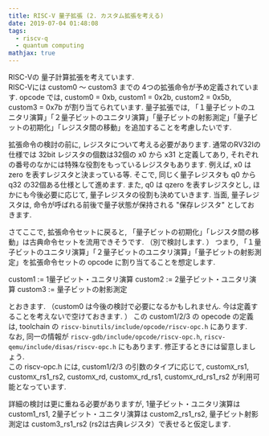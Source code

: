 ```yaml
---
title: RISC-V 量子拡張 (2. カスタム拡張を考える) 
date: 2019-07-04 01:48:08
tags: 
  - riscv-q
  - quantum computing
mathjax: true
---
```


<!-- md about-riscv-q.md -->

RISC-Vの 量子計算拡張を考えています.  
RISC-Vには custom0 〜 custom3 までの 4つの拡張命令が予め定義されています. 
opcode では, custom0 = 0xb, custom1 = 0x2b, custom2 = 0x5b, custom3 = 0x7b が割り当てられています. 
量子拡張では, 「１量子ビットのユニタリ演算」「２量子ビットのユニタリ演算」「量子ビットの射影測定」「量子ビットの初期化」「レジスタ間の移動」を追加することを考慮したいです.  

拡張命令の検討の前に, レジスタについて考える必要があります. 通常のRV32Iの仕様では 32bit レジスタの個数は32個の x0 から x31 と定義してあり, 
それぞれの番号のなかには特殊な役割をもっているレジスタもあります. 例えば, x0 は zero を表すレジスタと決まっている等. 
そこで, 同じく量子レジスタも q0 から q32 の32個ある仕様として進めます. また, q0 は qzero を表すレジスタとし, ほかにも今後必要に応じて, 量子レジスタの役割も決めていきます. 
当面, 量子レジスタは, 命令が呼ばれる前後で量子状態が保持される "保存レジスタ" としておきます. 

さてここで, 拡張命令セットに戻ると, 「量子ビットの初期化」「レジスタ間の移動」は古典命令セットを流用できそうです. （別で検討します. ）
つまり, 「１量子ビットのユニタリ演算」「２量子ビットのユニタリ演算」「量子ビットの射影測定」を拡張命令セットの opcode に割り当てることを想定します.  

custom1 := 1量子ビット・ユニタリ演算
custom2 := 2量子ビット・ユニタリ演算
custom3 := 量子ビットの射影測定

とおきます. （custom0 は今後の検討で必要になるかもしれません. 今は定義することを考えないで空けておきます. ）
この custom1/2/3 の opecode の定義は, toolchain の `riscv-binutils/include/opcode/riscv-opc.h` にあります.  
なお, 同一の情報が `riscv-gdb/include/opcode/riscv-opc.h`, `riscv-qemu/include/disas/riscv-opc.h` にもあります. 修正するときには留意しましょう.  
この riscv-opc.h には, custom1/2/3 の引数のタイプに応じて, custom`X`_rs1, custom`X`_rs1_rs2, custom`X`_rd, custom`X`_rd_rs1, custom`X`_rd_rs1_rs2 が利用可能となっています.  

詳細の検討は更に重ねる必要がありますが, 1量子ビット・ユニタリ演算は custom1_rs1, 2量子ビット・ユニタリ演算は custom2_rs1_rs2, 量子ビット射影測定は custom3_rs1_rs2 (rs2は古典レジスタ）で表せると仮定します. 


